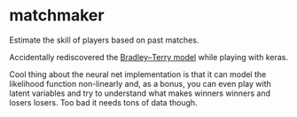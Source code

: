 # matchmaker
Estimate the skill of players based on past matches.

Accidentally rediscovered the [Bradley–Terry model](https://en.wikipedia.org/wiki/Bradley%E2%80%93Terry_model) while playing with keras.

Cool thing about the neural net implementation is that it can model the likelihood function non-linearly and, as a bonus, you can even play with latent variables and try to understand what makes winners winners and losers losers. Too bad it needs tons of data though.
